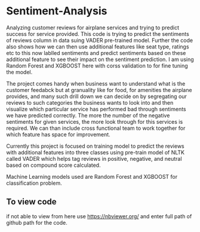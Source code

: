 # Sentiment-Analysis
Analyzing customer reviews for airplane services and trying to predict success for service provided. This code is trying to predict the sentiments of reviews column in data suing VADER pre-trained model. Further the code also shows how we can then use additional features like seat type, ratings etc to this now lablled sentiments and predict sentiments based on these additional feature to see their impact on the sentiment prediction. I am using Random Forest and XGBOOST here with corss validation to for fine tuning the model. 

The project comes handy when business want to understand what is the customer feedabck but at granuality like for food, for amenities the airplane provides, and many such drill down we can decide on by segregating our reviews to such categories the business wants to look into and then visualize which particular service has performed bad through sentiments we have predicted correctly. The more the number of the negative sentiments for given services, the more look through for this services is required. We can than include cross functional team to work together for which feature has space for improvement.

Currently this project is focused on training model to predict the reviews with additional features into three classes using pre-train model of NLTK called VADER which helps tag reviews in positive, negative, and neutral based on compound score calculated. 

Machine Learning models used are Random Forest and XGBOOST for classification problem.

## To view code 
if not able to view from here use https://nbviewer.org/ and enter full path of github path for the code.
